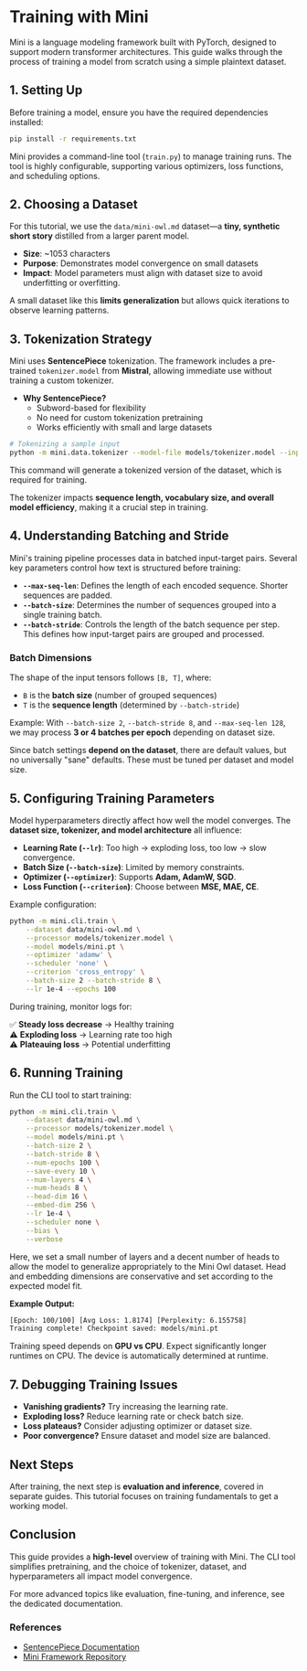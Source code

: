 # Training with Mini

Mini is a language modeling framework built with PyTorch, designed to support
modern transformer architectures. This guide walks through the process of
training a model from scratch using a simple plaintext dataset.

## **1. Setting Up**

Before training a model, ensure you have the required dependencies installed:

```sh
pip install -r requirements.txt
```

Mini provides a command-line tool (`train.py`) to manage training runs. The tool
is highly configurable, supporting various optimizers, loss functions, and
scheduling options.

## **2. Choosing a Dataset**

For this tutorial, we use the `data/mini-owl.md` dataset—a **tiny, synthetic
short story** distilled from a larger parent model.

- **Size**: ~1053 characters
- **Purpose**: Demonstrates model convergence on small datasets
- **Impact**: Model parameters must align with dataset size to avoid
  underfitting or overfitting.

A small dataset like this **limits generalization** but allows quick iterations
to observe learning patterns.

## **3. Tokenization Strategy**

Mini uses **SentencePiece** tokenization. The framework includes a pre-trained
`tokenizer.model` from **Mistral**, allowing immediate use without training a
custom tokenizer.

- **Why SentencePiece?**
  - Subword-based for flexibility
  - No need for custom tokenization pretraining
  - Works efficiently with small and large datasets

```sh
# Tokenizing a sample input
python -m mini.data.tokenizer --model-file models/tokenizer.model --input-file data/mini-owl.md
```

This command will generate a tokenized version of the dataset, which is required
for training.

The tokenizer impacts **sequence length, vocabulary size, and overall model
efficiency**, making it a crucial step in training.

## **4. Understanding Batching and Stride**

Mini's training pipeline processes data in batched input-target pairs. Several
key parameters control how text is structured before training:

- **`--max-seq-len`**: Defines the length of each encoded sequence. Shorter
  sequences are padded.
- **`--batch-size`**: Determines the number of sequences grouped into a single
  training batch.
- **`--batch-stride`**: Controls the length of the batch sequence per step. This
  defines how input-target pairs are grouped and processed.

### **Batch Dimensions**

The shape of the input tensors follows `[B, T]`, where:

- `B` is the **batch size** (number of grouped sequences)
- `T` is the **sequence length** (determined by `--batch-stride`)

Example: With `--batch-size 2`, `--batch-stride 8`, and `--max-seq-len 128`, we
may process **3 or 4 batches per epoch** depending on dataset size.

Since batch settings **depend on the dataset**, there are default values, but no
universally "sane" defaults. These must be tuned per dataset and model size.

## **5. Configuring Training Parameters**

Model hyperparameters directly affect how well the model converges. The
**dataset size, tokenizer, and model architecture** all influence:

- **Learning Rate (`--lr`)**: Too high → exploding loss, too low → slow
  convergence.
- **Batch Size (`--batch-size`)**: Limited by memory constraints.
- **Optimizer (`--optimizer`)**: Supports **Adam, AdamW, SGD**.
- **Loss Function (`--criterion`)**: Choose between **MSE, MAE, CE**.

Example configuration:

```sh
python -m mini.cli.train \
    --dataset data/mini-owl.md \
    --processor models/tokenizer.model \
    --model models/mini.pt \
    --optimizer 'adamw' \
    --scheduler 'none' \
    --criterion 'cross_entropy' \
    --batch-size 2 --batch-stride 8 \
    --lr 1e-4 --epochs 100
```

During training, monitor logs for:

✅ **Steady loss decrease** → Healthy training  
⚠️ **Exploding loss** → Learning rate too high  
⚠️ **Plateauing loss** → Potential underfitting

## **6. Running Training**

Run the CLI tool to start training:

```sh
python -m mini.cli.train \
    --dataset data/mini-owl.md \
    --processor models/tokenizer.model \
    --model models/mini.pt \
    --batch-size 2 \
    --batch-stride 8 \
    --num-epochs 100 \
    --save-every 10 \
    --num-layers 4 \
    --num-heads 8 \
    --head-dim 16 \
    --embed-dim 256 \
    --lr 1e-4 \
    --scheduler none \
    --bias \
    --verbose
```

Here, we set a small number of layers and a decent number of heads to allow the
model to generalize appropriately to the Mini Owl dataset. Head and embedding
dimensions are conservative and set according to the expected model fit.

**Example Output:**

```sh
[Epoch: 100/100] [Avg Loss: 1.8174] [Perplexity: 6.155758]
Training complete! Checkpoint saved: models/mini.pt
```

Training speed depends on **GPU vs CPU**. Expect significantly longer runtimes
on CPU. The device is automatically determined at runtime.

## **7. Debugging Training Issues**

- **Vanishing gradients?** Try increasing the learning rate.
- **Exploding loss?** Reduce learning rate or check batch size.
- **Loss plateaus?** Consider adjusting optimizer or dataset size.
- **Poor convergence?** Ensure dataset and model size are balanced.

## **Next Steps**

After training, the next step is **evaluation and inference**, covered in
separate guides. This tutorial focuses on training fundamentals to get a working
model.

## **Conclusion**

This guide provides a **high-level** overview of training with Mini. The CLI
tool simplifies pretraining, and the choice of tokenizer, dataset, and
hyperparameters all impact model convergence.

For more advanced topics like evaluation, fine-tuning, and inference, see the
dedicated documentation.

### **References**

- [SentencePiece Documentation](https://github.com/google/sentencepiece)
- [Mini Framework Repository](https://github.com/teleprint-me/mini)
